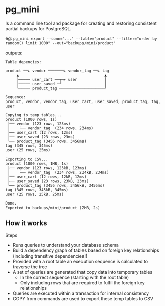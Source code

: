 # pg_mini
Is a command line tool and package for creating and restoring consistent partial backups for PostgreSQL.


eg: `pg_mini export --conn="..." --table="product" --filter="order by random() limit 1000" --out="backups/mini/product"`

outputs:
```
Table depencies:

product ──► vendor ───────► vendor_tag ──► tag
     ▲                                      ▲
     ├───── user_cart ──┬─► user            │
     ├───── user_saved ─┘                   │
     └───── product_tag ────────────────────┘

Sequence: 
product, vendor, vendor_tag, user_cart, user_saved, product_tag, tag, user

Copying to temp tables...
product (1000 rows, 1s)
 ├── vendor (123 rows, 123ms)
 │    └── vendor_tag  (234 rows, 234ms)
 ├── user_cart (12 rows, 12ms)
 ├── user_saved (23 rows, 23ms)
 └── product_tag (3456 rows, 3456ms)
tag (345 rows, 345ms)
user (25 rows, 25ms)

Exporting to CSV...
product (1000 rows, 1MB, 1s)
 ├── vendor (123 rows, 123kB, 123ms)
 │    └── vendor_tag  (234 rows, 234kB, 234ms)
 ├── user_cart (12 rows, 12kB, 12ms)
 ├── user_saved (23 rows, 23kB, 23ms)
 └── product_tag (3456 rows, 3456kB, 3456ms)
tag (345 rows, 345kB, 345ms)
user (25 rows, 25kB, 25ms)

Done. 
Exported to backups/mini/product (2MB, 2s)
```

## How it works

Steps
- Runs queries to understand your database schema
- Build a dependency graph of tables based on foreign key relationships (including transitive dependencies!)
- Provided with a root table an execution sequence is calculated to traverse the tree
- A set of queries are generated that copy data into temporary tables 
  - In the correct sequence (starting with the root table)
  - Only including rows that are required to fulfil the foreign key relationships
- Queries are executed within a transaction for internal consistency
- COPY from commands are used to export these temp tables to CSV